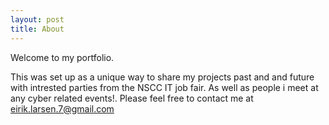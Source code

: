 ```yaml
---
layout: post
title: About
---
```


Welcome to my portfolio.

   This was set up as a unique way to share my projects past and and future with intrested parties from the NSCC IT job fair.
As well as people i meet at any cyber related events!.
Please feel free to contact me at eirik.larsen.7@gmail.com
